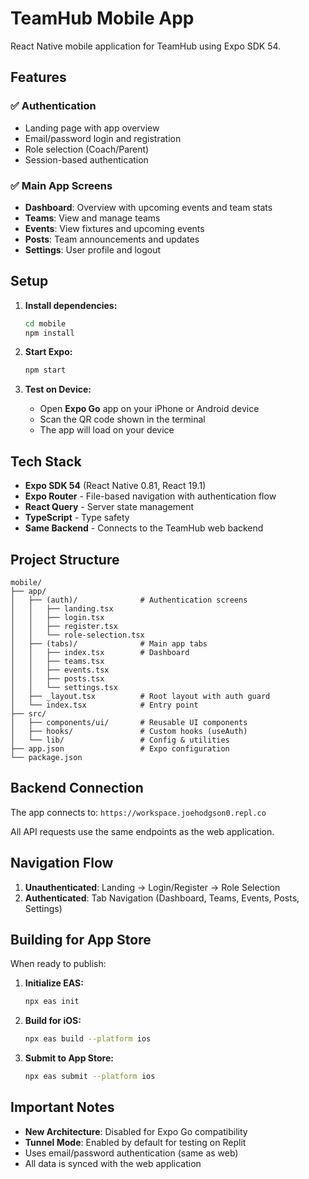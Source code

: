 # TeamHub Mobile App

React Native mobile application for TeamHub using Expo SDK 54.

## Features

### ✅ Authentication
- Landing page with app overview
- Email/password login and registration
- Role selection (Coach/Parent)
- Session-based authentication

### ✅ Main App Screens
- **Dashboard**: Overview with upcoming events and team stats
- **Teams**: View and manage teams
- **Events**: View fixtures and upcoming events
- **Posts**: Team announcements and updates
- **Settings**: User profile and logout

## Setup

1. **Install dependencies:**
   ```bash
   cd mobile
   npm install
   ```

2. **Start Expo:**
   ```bash
   npm start
   ```

3. **Test on Device:**
   - Open **Expo Go** app on your iPhone or Android device
   - Scan the QR code shown in the terminal
   - The app will load on your device

## Tech Stack

- **Expo SDK 54** (React Native 0.81, React 19.1)
- **Expo Router** - File-based navigation with authentication flow
- **React Query** - Server state management
- **TypeScript** - Type safety
- **Same Backend** - Connects to the TeamHub web backend

## Project Structure

```
mobile/
├── app/
│   ├── (auth)/              # Authentication screens
│   │   ├── landing.tsx
│   │   ├── login.tsx
│   │   ├── register.tsx
│   │   └── role-selection.tsx
│   ├── (tabs)/              # Main app tabs
│   │   ├── index.tsx        # Dashboard
│   │   ├── teams.tsx
│   │   ├── events.tsx
│   │   ├── posts.tsx
│   │   └── settings.tsx
│   ├── _layout.tsx          # Root layout with auth guard
│   └── index.tsx            # Entry point
├── src/
│   ├── components/ui/       # Reusable UI components
│   ├── hooks/               # Custom hooks (useAuth)
│   └── lib/                 # Config & utilities
├── app.json                 # Expo configuration
└── package.json
```

## Backend Connection

The app connects to: `https://workspace.joehodgson0.repl.co`

All API requests use the same endpoints as the web application.

## Navigation Flow

1. **Unauthenticated**: Landing → Login/Register → Role Selection
2. **Authenticated**: Tab Navigation (Dashboard, Teams, Events, Posts, Settings)

## Building for App Store

When ready to publish:

1. **Initialize EAS:**
   ```bash
   npx eas init
   ```

2. **Build for iOS:**
   ```bash
   npx eas build --platform ios
   ```

3. **Submit to App Store:**
   ```bash
   npx eas submit --platform ios
   ```

## Important Notes

- **New Architecture**: Disabled for Expo Go compatibility
- **Tunnel Mode**: Enabled by default for testing on Replit
- Uses email/password authentication (same as web)
- All data is synced with the web application
